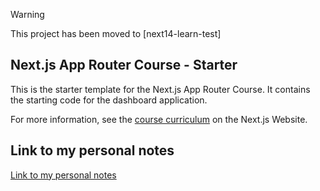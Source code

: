 
> [!WARNING]  
> This project has been moved to [next14-learn-test]

## Next.js App Router Course - Starter

This is the starter template for the Next.js App Router Course. It contains the starting code for the dashboard application.

For more information, see the [course curriculum](https://nextjs.org/learn) on the Next.js Website.


## Link to my personal notes

[Link to my personal notes](https://docs.google.com/document/d/1If-8TWFnixCwZLjS_YtE8weoPoEzEq69WOpafjvw3Ek/)


